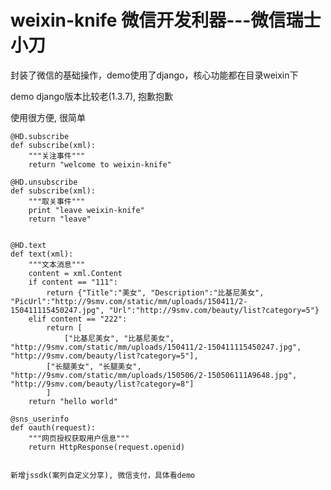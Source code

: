# weixin-knife 微信开发利器---微信瑞士小刀


封装了微信的基础操作，demo使用了django，核心功能都在目录weixin下

demo django版本比较老(1.3.7), 抱歉抱歉


使用很方便, 很简单

    @HD.subscribe
    def subscribe(xml):
        """关注事件"""
        return "welcome to weixin-knife"

    @HD.unsubscribe
    def subscribe(xml):
        """取关事件"""
        print "leave weixin-knife"
        return "leave"


    @HD.text
    def text(xml):
        """文本消息"""
        content = xml.Content
        if content == "111":
            return {"Title":"美女", "Description":"比基尼美女", "PicUrl":"http://9smv.com/static/mm/uploads/150411/2-150411115450247.jpg", "Url":"http://9smv.com/beauty/list?category=5"}
        elif content == "222":
            return [
                ["比基尼美女", "比基尼美女", "http://9smv.com/static/mm/uploads/150411/2-150411115450247.jpg", "http://9smv.com/beauty/list?category=5"],
            ["长腿美女", "长腿美女", "http://9smv.com/static/mm/uploads/150506/2-150506111A9648.jpg", "http://9smv.com/beauty/list?category=8"]
            ]
        return "hello world"

    @sns_userinfo
    def oauth(request):
        """网页授权获取用户信息"""
        return HttpResponse(request.openid)


    新增jssdk(案列自定义分享), 微信支付，具体看demo
